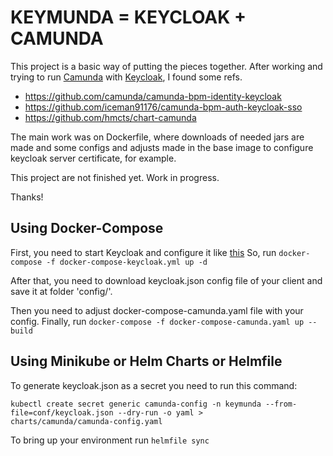 KEYMUNDA = KEYCLOAK + CAMUNDA
=============================

This project is a basic way of putting the pieces together. After working
and trying to run [Camunda](https://github.com/camunda/camunda-bpm-platform)
with [Keycloak](https://github.com/keycloak/keycloak), I found some refs.

* https://github.com/camunda/camunda-bpm-identity-keycloak
* https://github.com/iceman91176/camunda-bpm-auth-keycloak-sso
* https://github.com/hmcts/chart-camunda


The main work was on Dockerfile, where downloads of needed jars are made
and some configs and adjusts made in the base image to configure keycloak
server certificate, for example.

This project are not finished yet. Work in progress.

Thanks!

## Using Docker-Compose

First, you need to start Keycloak and configure it like [this](https://github.com/camunda/camunda-bpm-identity-keycloak#prerequisites-in-your-keycloak-realm)
So, run ``docker-compose -f docker-compose-keycloak.yml up -d``

After that, you need to download keycloak.json config file of your client
and save it at folder 'config/'.

Then you need to adjust docker-compose-camunda.yaml file with your config.
Finally, run ``docker-compose -f docker-compose-camunda.yaml up --build``

## Using Minikube or Helm Charts or Helmfile

To generate keycloak.json as a secret you need to run this command:
```
kubectl create secret generic camunda-config -n keymunda --from-file=conf/keycloak.json --dry-run -o yaml >
charts/camunda/camunda-config.yaml
```

To bring up your environment run ``helmfile sync``

